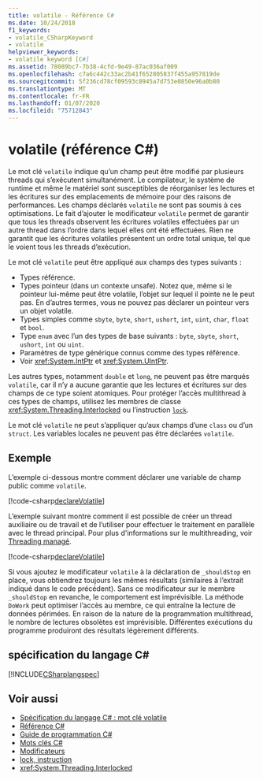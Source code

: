 ```yaml
---
title: volatile - Référence C#
ms.date: 10/24/2018
f1_keywords:
- volatile_CSharpKeyword
- volatile
helpviewer_keywords:
- volatile keyword [C#]
ms.assetid: 78089bc7-7b38-4cfd-9e49-87ac036af009
ms.openlocfilehash: c7a6c442c33ac2b41f652805837f455a957819de
ms.sourcegitcommit: 5f236cd78cf09593c8945a7d753e0850e96a0b80
ms.translationtype: MT
ms.contentlocale: fr-FR
ms.lasthandoff: 01/07/2020
ms.locfileid: "75712843"
---
```

# <a name="volatile-c-reference"></a>volatile (référence C#)

Le mot clé `volatile` indique qu’un champ peut être modifié par plusieurs threads qui s’exécutent simultanément. Le compilateur, le système de runtime et même le matériel sont susceptibles de réorganiser les lectures et les écritures sur des emplacements de mémoire pour des raisons de performances. Les champs déclarés `volatile` ne sont pas soumis à ces optimisations. Le fait d’ajouter le modificateur `volatile` permet de garantir que tous les threads observent les écritures volatiles effectuées par un autre thread dans l’ordre dans lequel elles ont été effectuées. Rien ne garantit que les écritures volatiles présentent un ordre total unique, tel que le voient tous les threads d’exécution.

Le mot clé `volatile` peut être appliqué aux champs des types suivants :

- Types référence.
- Types pointeur (dans un contexte unsafe). Notez que, même si le pointeur lui-même peut être volatile, l’objet sur lequel il pointe ne le peut pas. En d’autres termes, vous ne pouvez pas déclarer un pointeur vers un objet volatile.
- Types simples comme `sbyte`, `byte`, `short`, `ushort`, `int`, `uint`, `char`, `float` et `bool`.
- Type `enum` avec l’un des types de base suivants : `byte`, `sbyte`, `short`, `ushort`, `int` ou `uint`.
- Paramètres de type générique connus comme des types référence.
- Voir <xref:System.IntPtr> et <xref:System.UIntPtr>.

Les autres types, notamment `double` et `long`, ne peuvent pas être marqués `volatile`, car il n’y a aucune garantie que les lectures et écritures sur des champs de ce type soient atomiques. Pour protéger l’accès multithread à ces types de champs, utilisez les membres de classe <xref:System.Threading.Interlocked> ou l’instruction [`lock`](lock-statement.md).

Le mot clé `volatile` ne peut s’appliquer qu’aux champs d’une `class` ou d’un `struct`. Les variables locales ne peuvent pas être déclarées `volatile`.

## <a name="example"></a>Exemple

L’exemple ci-dessous montre comment déclarer une variable de champ public comme `volatile`.

[!code-csharp[declareVolatile](~/samples/snippets/csharp/language-reference/keywords/volatile/Program.cs#Declaration)]

L’exemple suivant montre comment il est possible de créer un thread auxiliaire ou de travail et de l’utiliser pour effectuer le traitement en parallèle avec le thread principal. Pour plus d'informations sur le multithreading, voir [Threading managé](../../../standard/threading/index.md).

[!code-csharp[declareVolatile](~/samples/snippets/csharp/language-reference/keywords/volatile/Program.cs#Volatile)]

Si vous ajoutez le modificateur `volatile` à la déclaration de `_shouldStop` en place, vous obtiendrez toujours les mêmes résultats (similaires à l’extrait indiqué dans le code précédent). Sans ce modificateur sur le membre `_shouldStop` en revanche, le comportement est imprévisible. La méthode `DoWork` peut optimiser l’accès au membre, ce qui entraîne la lecture de données périmées. En raison de la nature de la programmation multithread, le nombre de lectures obsolètes est imprévisible. Différentes exécutions du programme produiront des résultats légèrement différents.

## <a name="c-language-specification"></a>spécification du langage C#

[!INCLUDE[CSharplangspec](~/includes/csharplangspec-md.md)]

## <a name="see-also"></a>Voir aussi

- [Spécification du langage C# : mot clé volatile](../../../../_csharplang/spec/classes.md#volatile-fields)
- [Référence C#](../index.md)
- [Guide de programmation C#](../../programming-guide/index.md)
- [Mots clés C#](index.md)
- [Modificateurs](index.md)
- [lock, instruction](lock-statement.md)
- <xref:System.Threading.Interlocked>
